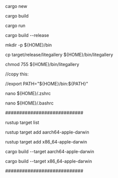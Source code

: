 cargo new <name>

cargo build

cargo run

cargo build --release

mkdir -p ${HOME}/bin

cp target/release/litegallery ${HOME}/bin/litegallery

chmod 755 \${HOME}/bin/litegallery

//copy this:

//export PATH="\${HOME}/bin:${PATH}"

nano \${HOME}/.zshrc

nano \${HOME}/.bashrc

############################

rustup target list

rustup target add aarch64-apple-darwin

rustup target add x86_64-apple-darwin

cargo build --target aarch64-apple-darwin

cargo build --target x86_64-apple-darwin

############################